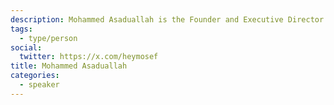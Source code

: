 ```yaml
---
description: Mohammed Asaduallah is the Founder and Executive Director of Women and Color—an impact-driven organization that creates opportunities to advance and amplify subject matter experts from underrepresented groups in tech. Mohammed is also the Co-founder and CEO of Benji—an online service that finds tax write-offs for Canadian freelancers.
tags:
  - type/person
social:
  twitter: https://x.com/heymosef
title: Mohammed Asaduallah
categories:
  - speaker
---
```

